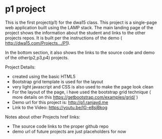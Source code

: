 # p1 project

This is the first project(p1) for the dwa15 class. This project is a single-page web application built using the LAMP stack. The main landing page of the project shows the information about the student and links to the other projects repos. It is built per the instructions of the demo ( http://dwa15.com/Projects.../P1).

In the bottom section, it also shows the links to the source code and demo of the other(p2,p3,p4) projects.

Project Details:
* created using the basic HTML5
* Bootstrap grid template is used for the layout
* very light javascript and CSS is also used to make the page look clean
* For the layout of the page, i have used the bootstrap grid technique ( more details on this https://getbootstrap.com/examples/grid/ )
* Demo url for this project is: http://p1.ranjayd.me
* Link to the Video: https://youtu.be/IG-e8sjBkog

Notes about other Projects href links:
* The source code links to the proper github repo
* demo url of future projects are just placeholders for now

